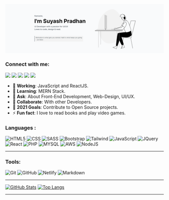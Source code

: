 ![website](banner.png)

### Connect with me:
 [<img src="https://img.shields.io/badge/LinkedIn-0077B5?style=for-the-badge&logo=linkedin&logoColor=white">][linkedin] [<img src="https://img.shields.io/badge/Twitter-1DA1F2?style=for-the-badge&logo=twitter&logoColor=white">][twitter] [<img src="https://img.shields.io/badge/Dribbble-ea4c89?style=for-the-badge&logo=dribbble&logoColor=white">][dribbble] [<img src="https://img.shields.io/badge/Hashnode-2962ff?style=for-the-badge&logo=hashnode&logoColor=white">][hashnode]  [<img src="https://img.shields.io/badge/Instagram-E4405F?style=for-the-badge&logo=instagram&logoColor=white">][instagram] 

- 🔭 <b>Working</b>: JavaScript and ReactJS.
- 🌱 <b>Learning</b>: MERN Stack.
- 💬 <b>Ask</b>: About Front-End Development, Web-Design, UI/UX.
- 👯 <b>Collaborate</b>: With other Developers.
- 🥅 <b>2021 Goals</b>: Contribute to Open Source projects.
- ⚡ <b>Fun fact</b>: I love to read books and play video games.
### Languages :
 ![HTML5](https://img.shields.io/badge/HTML5-E34F26?style=for-the-badge&logo=html5&logoColor=white) ![CSS](https://img.shields.io/badge/CSS3-1572B6?style=for-the-badge&logo=css3&logoColor=white) ![SASS](https://img.shields.io/badge/Sass-CC6699?style=for-the-badge&logo=sass&logoColor=white) ![Bootstrap](https://img.shields.io/badge/Bootstrap-563D7C?style=for-the-badge&logo=bootstrap&logoColor=white) ![Tailwind](https://img.shields.io/badge/Tailwind_CSS-38B2AC?style=for-the-badge&logo=tailwind-css&logoColor=white) ![JavaScript](https://img.shields.io/badge/JavaScript-323330?style=for-the-badge&logo=javascript&logoColor=F7DF1E) ![JQuery](https://img.shields.io/badge/jQuery-0769AD?style=for-the-badge&logo=jquery&logoColor=white) ![React](https://img.shields.io/badge/React-20232A?style=for-the-badge&logo=react&logoColor=61DAFB) ![PHP](https://img.shields.io/badge/PHP-777BB4?style=for-the-badge&logo=php&logoColor=white) ![MYSQL](https://img.shields.io/badge/MySQL-00000F?style=for-the-badge&logo=mysql&logoColor=white) ![AWS](https://img.shields.io/badge/Amazon_AWS-232F3E?style=for-the-badge&logo=amazon-aws&logoColor=white) ![NodeJS](https://img.shields.io/badge/node.js-73ab63?style=for-the-badge&logo=node.js&logoColor=white) 

---

### Tools: 

![Git](https://img.shields.io/badge/git-e84d31?style=for-the-badge&logo=git&logoColor=white) ![GitHub](https://img.shields.io/badge/Github-ccc?style=for-the-badge&logo=github&logoColor=black) ![Netlify](https://img.shields.io/badge/Netlify-00C7B7?style=for-the-badge&logo=netlify&logoColor=white) ![Markdown](https://img.shields.io/badge/Markdown-000000?style=for-the-badge&logo=markdown&logoColor=white)  

---

[![GitHub Stats](https://github-readme-stats.vercel.app/api?username=suyashpradhan&layout=compact&show_icons=true&theme=onedark)](https://github.com/suyashpradhan/github-readme-stats)
[![Top Langs](https://github-readme-stats.vercel.app/api/top-langs/?username=suyashpradhan&layout=compact&theme=onedark)](https://github.com/suyashpradhan/github-readme-stats)

---


[website]: https://suyashportfolio.netlify.app
[twitter]: https://twitter.com/SuyashPradhan9
[instagram]: https://www.instagram.com/suyashpradhan7/
[linkedin]: https://www.linkedin.com/in/suyashpradhan/
[dribbble]: https://dribbble.com/suyashpradhan
[hashnode]: https://blog.suyashpradhan.me/

